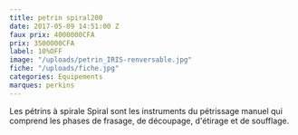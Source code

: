 ```yaml
---
title: petrin spiral200
date: 2017-05-09 14:51:00 Z
faux prix: 4000000CFA
prix: 3500000CFA
label: 10%OFF
image: "/uploads/petrin_IRIS-renversable.jpg"
fiche: "/uploads/fiche.jpg"
categories: Equipements
marques: perkins
---
```


Les pétrins à spirale Spiral sont les instruments du pétrissage manuel qui comprend les phases de frasage, de découpage, d'étirage et de soufflage.
